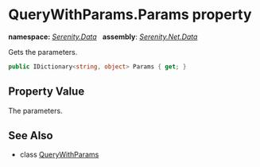 # QueryWithParams.Params property
**namespace:** *[Serenity.Data](../../README.md#serenity.data-namespace)*   **assembly**: *[Serenity.Net.Data](../../README.md)*

Gets the parameters.

```csharp
public IDictionary<string, object> Params { get; }
```

## Property Value

The parameters.

## See Also

* class [QueryWithParams](../QueryWithParams.md)